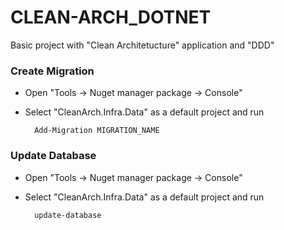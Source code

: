 # CLEAN-ARCH_DOTNET

Basic project with "Clean Architetucture" application and "DDD"

### Create Migration

* Open "Tools -> Nuget manager package -> Console"
  
* Select "CleanArch.Infra.Data" as a default project and run

		Add-Migration MIGRATION_NAME

### Update Database

* Open "Tools -> Nuget manager package -> Console"
  
* Select "CleanArch.Infra.Data" as a default project and run

		update-database
